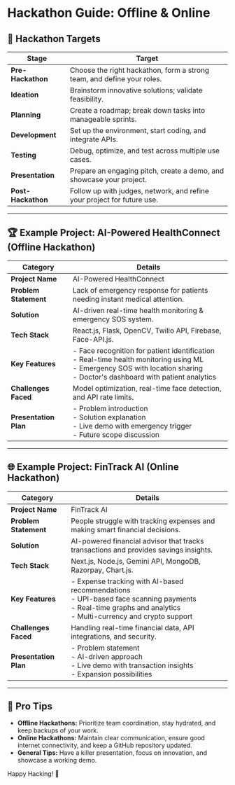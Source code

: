 # Hackathon Guide: Offline & Online

## 📌 Hackathon Targets

| Stage            | Target                                                      |
|-----------------|------------------------------------------------------------|
| **Pre-Hackathon** | Choose the right hackathon, form a strong team, and define your roles. |
| **Ideation**     | Brainstorm innovative solutions; validate feasibility.     |
| **Planning**     | Create a roadmap; break down tasks into manageable sprints. |
| **Development**  | Set up the environment, start coding, and integrate APIs.  |
| **Testing**      | Debug, optimize, and test across multiple use cases.       |
| **Presentation** | Prepare an engaging pitch, create a demo, and showcase your project. |
| **Post-Hackathon** | Follow up with judges, network, and refine your project for future use. |

---

## 🏆 Example Project: AI-Powered HealthConnect (Offline Hackathon)

| Category            | Details |
|--------------------|---------|
| **Project Name**   | AI-Powered HealthConnect |
| **Problem Statement** | Lack of emergency response for patients needing instant medical attention. |
| **Solution**      | AI-driven real-time health monitoring & emergency SOS system. |
| **Tech Stack**    | React.js, Flask, OpenCV, Twilio API, Firebase, Face-API.js. |
| **Key Features**  | - Face recognition for patient identification  <br> - Real-time health monitoring using ML <br> - Emergency SOS with location sharing  <br> - Doctor's dashboard with patient analytics |
| **Challenges Faced** | Model optimization, real-time face detection, and API rate limits. |
| **Presentation Plan** | - Problem introduction  <br> - Solution explanation  <br> - Live demo with emergency trigger  <br> - Future scope discussion |

---

## 🌐 Example Project: FinTrack AI (Online Hackathon)

| Category            | Details |
|--------------------|---------|
| **Project Name**   | FinTrack AI |
| **Problem Statement** | People struggle with tracking expenses and making smart financial decisions. |
| **Solution**      | AI-powered financial advisor that tracks transactions and provides savings insights. |
| **Tech Stack**    | Next.js, Node.js, Gemini API, MongoDB, Razorpay, Chart.js. |
| **Key Features**  | - Expense tracking with AI-based recommendations  <br> - UPI-based face scanning payments <br> - Real-time graphs and analytics  <br> - Multi-currency and crypto support |
| **Challenges Faced** | Handling real-time financial data, API integrations, and security. |
| **Presentation Plan** | - Problem statement  <br> - AI-driven approach  <br> - Live demo with transaction insights  <br> - Expansion possibilities |

---

## 🚀 Pro Tips
- **Offline Hackathons:** Prioritize team coordination, stay hydrated, and keep backups of your work.
- **Online Hackathons:** Maintain clear communication, ensure good internet connectivity, and keep a GitHub repository updated.
- **General Tips:** Have a killer presentation, focus on innovation, and showcase a working demo.

Happy Hacking! 🚀
